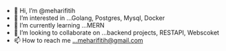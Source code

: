 - 👋 Hi, I’m @meharifitih
- 👀 I’m interested in ...Golang, Postgres, Mysql, Docker
- 🌱 I’m currently learning ...MERN
- 💞️ I’m looking to collaborate on ...backend projects, RESTAPI, Webscoket
- 📫 How to reach me ...meharifitih@gmail.com

<!---
meharifitih/meharifitih is a ✨ special ✨ repository because its `README.md` (this file) appears on your GitHub profile.
You can click the Preview link to take a look at your changes.
--->
